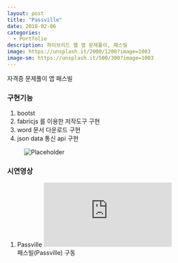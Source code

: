 ```yaml
---
layout: post
title: "Passville"
date: 2018-02-06
categories:
  - Portfolio
description: 하이브리드 웹 앱 문제풀이, 패스빌 
image: https://unsplash.it/2000/1200?image=1003
image-sm: https://unsplash.it/500/300?image=1003
---
```

자격증 문제풀이 앱 패스빌 

<h3>구현기능</h3>
<ol>
  <li>bootst</li>
  <li>fabricjs 를 이용한 저작도구 구현</li>
  <li>word 문서 다운로드 구현</li>
  <li>json data 통신 api 구현</li>
</ol>

<figure>
  <img src="{{ site.url }}/assets/img/sno/export.png" alt="Placeholder"/>
</figure>

<h3>시연영상</h3>
<ol>
  <li>Passville
  	<iframe src="https://www.youtube.com/embed/x79gUNFlBBE" frameborder="0" allowfullscreen></iframe>
 	<figcaption>패스빌(Passville) 구동</figcaption>   
  </li>
</ol>
